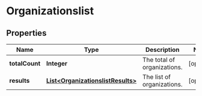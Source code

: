 
# Organizationslist

## Properties
Name | Type | Description | Notes
------------ | ------------- | ------------- | -------------
**totalCount** | **Integer** | The total of organizations.  |  [optional]
**results** | [**List&lt;OrganizationslistResults&gt;**](OrganizationslistResults.md) | The list of organizations. |  [optional]



